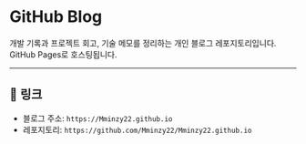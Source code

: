 # GitHub Blog

개발 기록과 프로젝트 회고, 기술 메모를 정리하는 개인 블로그 레포지토리입니다.  
GitHub Pages로 호스팅됩니다.

---

## 📌 링크

- 블로그 주소: `https://Mminzy22.github.io`
- 레포지토리: `https://github.com/Mminzy22/Mminzy22.github.io`

